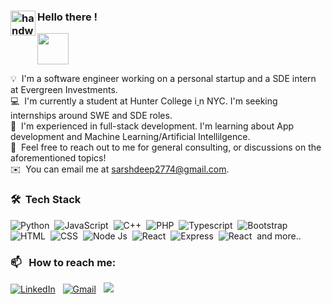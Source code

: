 
### <img alt="handwavegif" src="https://user-images.githubusercontent.com/39513876/112366216-8cfe7400-8cfe-11eb-8116-7d3dbae20e97.gif" width='40' align="left"/> Hello there ! 

<a href="https://arshdeeps.com/" target="_blank"><img src="https://bestanimations.com/media/earth/1404153328earth-spinning-rotating-animation-15.gif" width="50"></a> 


💡 &nbsp;I'm a software engineer working on a personal startup and a SDE intern at Evergreen Investments.\
💻 &nbsp;I'm currently a student at Hunter College i[
](https://i.pinimg.com/originals/f5/1b/32/f51b32d7580d266e620e3580c2b274d8.gif)n NYC. I'm seeking internships around SWE and SDE roles.\
🌱 &nbsp;I'm experienced in full-stack development. I'm learning about App development and Machine Learning/Artificial Intellilgence.\
💬 &nbsp;Feel free to reach out to me for general consulting, or discussions on the aforementioned topics!\
✉️ &nbsp;You can email me at sarshdeep2774@gmail.com.

### 🛠 &nbsp;Tech Stack

![Python](https://img.shields.io/badge/Python-14354C?style=for-the-badge&logo=python&logoColor=white)&nbsp;
![JavaScript](https://img.shields.io/badge/JavaScript-F7DF1E?style=for-the-badge&logo=javascript&logoColor=black)&nbsp;
![C++](https://img.shields.io/badge/C%2B%2B-00599C?style=for-the-badge&logo=c%2B%2B&logoColor=white)&nbsp;
![PHP](https://img.shields.io/badge/PHP-777BB4?style=for-the-badge&logo=php&logoColor=white)&nbsp;
![Typescript](https://img.shields.io/badge/TypeScript-007ACC?style=for-the-badge&logo=typescript&logoColor=white)&nbsp;
![Bootstrap](https://img.shields.io/badge/Bootstrap-563D7C?style=for-the-badge&logo=bootstrap&logoColor=white)\
![HTML](https://img.shields.io/badge/HTML5-E34F26?style=for-the-badge&logo=html5&logoColor=white)&nbsp;
![CSS](https://img.shields.io/badge/CSS3-1572B6?style=for-the-badge&logo=css3&logoColor=white)&nbsp;
![Node Js](https://img.shields.io/badge/Node.js-43853D?style=for-the-badge&logo=node.js&logoColor=white)&nbsp;
![React](https://img.shields.io/badge/React-20232A?style=for-the-badge&logo=react&logoColor=61DAFB)&nbsp;
![Express](https://img.shields.io/badge/Express.js-404D59?style=for-the-badge)&nbsp;
![React](https://img.shields.io/badge/Tailwind_CSS-38B2AC?style=for-the-badge&logo=tailwind-css&logoColor=white)&nbsp;
and more..


### 📫 &nbsp; How to reach me:


<a href="https://www.linkedin.com/in/arshdsingh"><img alt="LinkedIn" src="https://img.shields.io/badge/LinkedIn-0077B5?style=for-the-badge&logo=linkedin&logoColor=white"/></a> &nbsp;
<a href="mailto:sarshdeep2774@gmail.com"><img alt="Gmail" src="https://img.shields.io/badge/Gmail-D14836?style=for-the-badge&logo=gmail&logoColor=white" /></a> &nbsp;
<a href="https://www.instagram.com/arshhhyyy/"><img src="https://img.shields.io/badge/Instagram-E4405F?style=for-the-badge&logo=instagram&logoColor=white"/></a> &nbsp;








